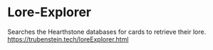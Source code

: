 # Lore-Explorer
Searches the Hearthstone databases for cards to retrieve their lore.
https://trubenstein.tech/loreExplorer.html
